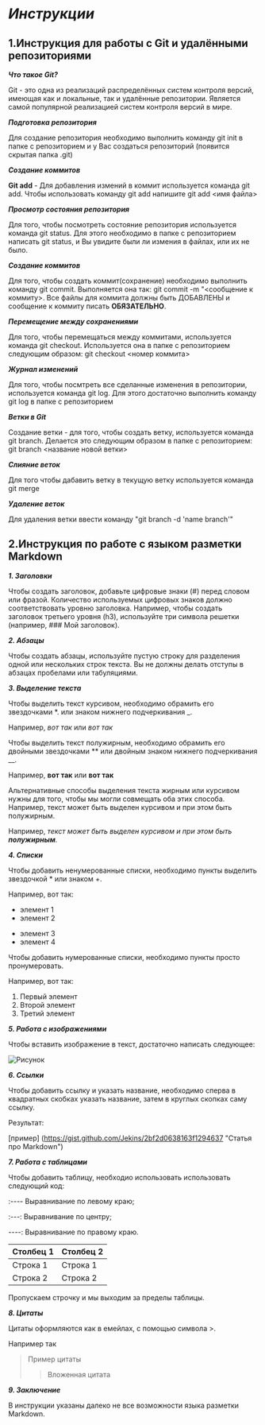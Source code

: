 # **_Инструкции_**

## **1.Инструкция для работы с Git и удалёнными репозиториями**

__*Что такое Git?*__

Git - это одна из реализаций распределённых систем контроля версий, имеющая как и локальные, так и удалённые репозитории. Является самой популярной реализацией систем контроля версий в мире.

__*Подготовка репозитория*__

Для создание репозитория необходимо выполнить команду git init в папке с репозиторием и у Вас создаться репозиторий (появится скрытая папка .git)

__*Создание коммитов*__

**Git add** - Для добавления измений в коммит используется команда git add. Чтобы использовать команду git add напишите git add <имя файла>

__*Просмотр состояния репозитория*__

Для того, чтобы посмотреть состояние репозитория используется команда git status. Для этого необходимо в папке с репозиторием написать git status, и Вы увидите были ли измения в файлах, или их не было.

__*Создание коммитов*__

Для того, чтобы создать коммит(сохранение) необходимо выполнить команду git commit. Выполняется она так: git commit -m "<сообщение к коммиту>. Все файлы для коммита должны быть ДОБАВЛЕНЫ и сообщение к коммиту писать **ОБЯЗАТЕЛЬНО**.

__*Перемещение между сохранениями*__

Для того, чтобы перемещаться между коммитами, используется команда git checkout. Используется она в папке с репозиторием следующим образом: git checkout <номер коммита>

__*Журнал изменений*__

Для того, чтобы посмтреть все сделанные изменения в репозитории, используется команда git log. Для этого достаточно выполнить команду git log в папке с репозиторием

__*Ветки в Git*__

Создание ветки - для того, чтобы создать ветку, используется команда git branch. Делается это следующим образом в папке с репозиторием: git branch <название новой ветки>

__*Слияние веток*__

Для того чтобы дабавить ветку в текущую ветку используется команда git merge

__*Удаление веток*__

Для удаления ветки ввести команду "git branch -d 'name branch'"

## **2.Инструкция по работе с языком разметки Markdown**

__*1. Заголовки*__

Чтобы создать заголовок, добавьте цифровые знаки (#) перед словом или фразой. Количество используемых цифровых знаков должно соответствовать уровню заголовка. Например, чтобы создать заголовок третьего уровня (h3), используйте три символа решетки (например, ### Мой заголовок).

__*2. Абзацы*__

Чтобы создать абзацы, используйте пустую строку для разделения одной или нескольких строк текста. Вы не должны делать отступы в абзацах пробелами или табуляциями.

__*3. Выделение текста*__

Чтобы выделить текст курсивом, необходимо обрамить его звездочками *. или знаком нижнего подчеркивания _. 

Например, *вот так* или _вот так_

Чтобы выделить текст полужирным, необходимо обрамить его двойными звездочками ** или двойным знаком нижнего подчеркивания __.

Например, **вот так** или __вот так__

Альтернативные способы выделения текста жирным или курсивом нужны для того, чтобы мы могли совмещать оба этих способа. Например, текст может быть выделен курсивом и при этом быть полужирным.

Например, _текст может быть выделен курсивом и при этом быть **полужирным**._

__*4. Списки*__

Чтобы добавить ненумерованные списки, необходимо пункты выделить звездочкой * или знаком +.

Например, вот так:

* элемент 1
* элемент 2
+ элемент 3
+ элемент 4

Чтобы добавить нумерованные списки, необходимо пункты просто пронумеровать.

Например, вот так:

1. Первый элемент
2. Второй элемент
3. Третий элемент


__*5. Работа с изображениями*__

Чтобы вставить изображение в текст, достаточно написать следующее:

![ Рисунок ](Рисунок.jpg) 



__*6. Ссылки*__

Чтобы добавить ссылку и указать название, необходимо сперва в квадратных скобках указать название, затем в круглых скопках саму ссылку.

Результат: 

[пример] (https://gist.github.com/Jekins/2bf2d0638163f1294637 "Статья про Markdown")


__*7. Работа с таблицами*__

Чтобы добавить таблицу, необходио использовать использовать следующий код:

:---- Выравнивание по левому краю;

:---: Выравнивание по центру;

----: Выравнивание по правому краю.


Столбец 1     | Столбец 2
------------- | -------------
Строка 1      | Строка 1
Строка 2      | Строка 2

Пропускаем строчку и мы выходим за пределы таблицы.

__*8. Цитаты*__

Цитаты оформляются как в емейлах, с помощью символа >.

Например так 

>  Пример цитаты
>> Вложенная цитата


__*9. Заключение*__

В инструкции указаны далеко не все возможности языка разметки Markdown.



